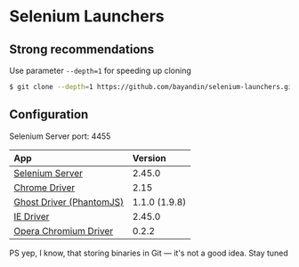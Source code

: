 # Selenium Launchers

## Strong recommendations
Use parameter `--depth=1` for speeding up cloning
```bash
$ git clone --depth=1 https://github.com/bayandin/selenium-launchers.git
```

## Configuration
Selenium Server port: 4455

| App | Version |
|:-----------|:-------------|
| [Selenium Server](http://selenium-release.storage.googleapis.com/index.html) | 2.45.0
| [Chrome Driver](http://chromedriver.storage.googleapis.com/index.html) | 2.15
| [Ghost Driver (PhantomJS)](https://bitbucket.org/ariya/phantomjs/downloads/) | 1.1.0 (1.9.8)
| [IE Driver](http://selenium-release.storage.googleapis.com/index.html) | 2.45.0
| [Opera Chromium Driver](https://github.com/operasoftware/operachromiumdriver/releases) | 0.2.2

PS yep, I know, that storing binaries in Git — it's not a good idea. Stay tuned
